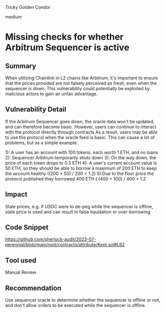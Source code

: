 Tricky Golden Condor

medium

# Missing checks for whether Arbitrum Sequencer is active
## Summary
When utilizing Chainlink in L2 chains like Arbitrum, it's important to ensure that the prices provided are not falsely perceived as fresh, even when the sequencer is down. This vulnerability could potentially be exploited by malicious actors to gain an unfair advantage.

## Vulnerability Detail
If the Arbitrum Sequencer goes down, the oracle data won't be updated, and can therefore become basic. However, users can continue to interact with the protocol directly through contracts
As a result, users may be able to use the protocol when the oracle feed is basic. This can cause a lot of problems, but as a simple example:

1): A user has an account with 100 tokens, each worth 1 ETH, and no loans
2): Sequencer Arbitrum temporarily shuts down
3): On the way down, the price of each token drops to 0.5 ETH
4): A user's current account value is 50 ETH, so they should be able to borrow a maximum of 200 ETH to keep the account healthy ((200 + 50) / 200 = 1.2)
5):Due to the floor price the protocol published they borrowed 400 ETH ( (400 + 100) / 400 = 1.2

## Impact
Stale prices, e.g. if USDC were to de-peg while the sequencer is offline, stale price is used and can result in false liquidation or over-borrowing.

## Code Snippet
https://github.com/sherlock-audit/2023-07-perennial/blob/main/root/contracts/attribute/Kept.sol#L62

## Tool used

Manual Review

## Recommendation
Use sequencer oracle to determine whether the sequencer is offline or not, and don't allow orders to be executed while the sequencer is offline.
